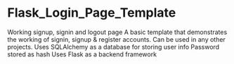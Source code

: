 # Flask_Login_Page_Template
Working signup, signin and logout page
A basic template that demonstrates the working of signin, signup & register accounts.
Can be used in any other projects.
Uses SQLAlchemy as a database for storing user info
Password stored as hash
Uses Flask as a backend framework
